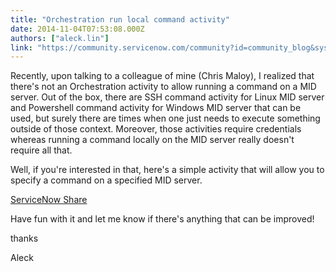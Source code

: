 ```yaml
---
title: "Orchestration run local command activity"
date: 2014-11-04T07:53:08.000Z
authors: ["aleck.lin"]
link: "https://community.servicenow.com/community?id=community_blog&sys_id=840ee62ddbd0dbc01dcaf3231f9619e7"
---
```

<p>Recently, upon talking to a colleague of mine (Chris Maloy), I realized that there's not an Orchestration activity to allow running a command on a MID server. Out of the box, there are SSH command activity for Linux MID server and Powershell command activity for Windows MID server that can be used, but surely there are times when one just needs to execute something outside of those context. Moreover, those activities require credentials whereas running a command locally on the MID server really doesn't require all that. </p><p></p><p>Well, if you're interested in that, here's a simple activity that will allow you to specify a command on a specified MID server. </p><p></p><p><a href="https://share.servicenow.com/app.do#/detailV2/2161602b870075002e7fb92489434d70/overview" title="https://share.servicenow.com/app.do#/detailV2/2161602b870075002e7fb92489434d70/overview">ServiceNow Share</a></p><p></p><p>Have fun with it and let me know if there's anything that can be improved!</p><p></p><p>thanks</p><p></p><p>Aleck</p>